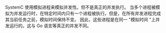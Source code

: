 SystemC 使用模拟进程来模拟并发性。但不是真正的并发执行。
当多个进程被模拟为并发运行时，在特定时间内只有一个进程被执行。但是，在所有并发进程完成其当前任务之前，模拟时间保持不变。
因此，这些进程是在同一 "模拟时间 "上并发运行的。这与 Go 语言等真正的并发不同。